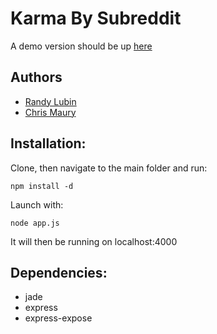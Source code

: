 Karma By Subreddit
==================

A demo version should be up [here](http://karma.nodester.com)

Authors
-------

- [Randy Lubin](http://randylubin.com)
- [Chris Maury](http://www.chrismaury.com)

Installation:
---------

Clone, then navigate to the main folder and run:
	
	npm install -d

Launch with:

	node app.js

It will then be running on localhost:4000

Dependencies:
------------

- jade
- express
- express-expose